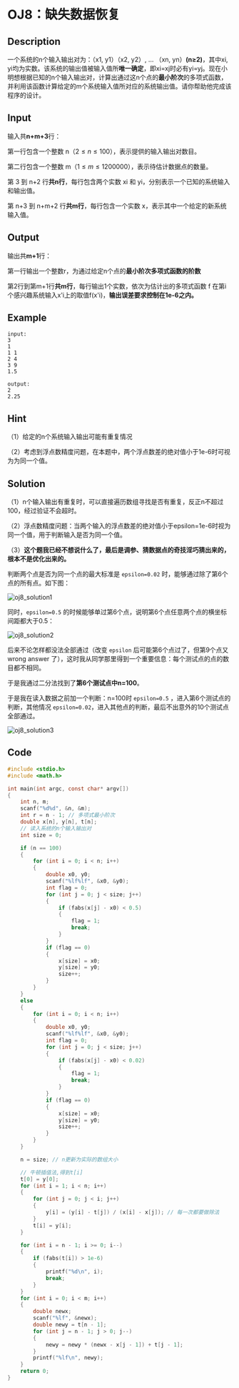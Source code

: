 # OJ8：缺失数据恢复

## Description

一个系统的n个输入输出对为：（x1, y1）（x2, y2）, ... （xn, yn）**(n≥2)**，其中xi, yi均为实数。该系统的输出值被输入值所**唯一确定**，即xi=xj时必有yi=yj。现在小明想根据已知的n个输入输出对，计算出通过这n个点的**最小阶次**的多项式函数，并利用该函数计算给定的m个系统输入值所对应的系统输出值。请你帮助他完成该程序的设计。

## Input

输入共**n+m+3**行：

第一行包含一个整数 n（$2 \leq n \leq 100$），表示提供的输入输出对数目。

第二行包含一个整数 m（$1 \leq m \leq 1200000$），表示待估计数据点的数量。

第 3 到 n+2 行**共n行**，每行包含两个实数 xi 和 yi，分别表示一个已知的系统输入和输出值。

第 n+3 到 n+m+2 行**共m行**，每行包含一个实数 x，表示其中一个给定的新系统输入值。

## Output

输出共**m+1**行：

第一行输出一个整数r，为通过给定n个点的**最小阶次多项式函数的阶数**

第2行到第m+1行**共m行**，每行输出1个实数，依次为估计出的多项式函数 f 在第i个感兴趣系统输入x'i上的取值f(x'i)，**输出误差要求控制在1e-6之内。**

## Example

```
input:
3
1
1 1
2 4
3 9
1.5

output:
2
2.25
```

## Hint

（1）给定的n个系统输入输出可能有重复情况

（2）考虑到浮点数精度问题，在本题中，两个浮点数差的绝对值小于1e-6时可视为为同一个值。

## Solution

（1）n个输入输出有重复时，可以直接遍历数组寻找是否有重复，反正n不超过100，经过验证不会超时。

（2）浮点数精度问题：当两个输入的浮点数差的绝对值小于epsilon=1e-6时视为同一个值，用于判断输入是否为同一个值。

（3）**这个题我已经不想说什么了，最后是调参、猜数据点的奇技淫巧猜出来的，根本不是优化出来的。**

判断两个点是否为同一个点的最大标准是 `epsilon=0.02` 时，能够通过除了第6个点的所有点。如下图：

![oj8_solution1](../../assets/images/course_labs/data_algorithm/oj8_solution1.png)

同时，`epsilon=0.5` 的时候能够单过第6个点，说明第6个点任意两个点的横坐标间距都大于0.5：

![oj8_solution2](../../assets/images/course_labs/data_algorithm/oj8_solution2.png)

后来不论怎样都没法全部通过（改变 `epsilon` 后可能第6个点过了，但第9个点又 wrong answer 了），这时我从同学那里得到一个重要信息：每个测试点的点的数目都不相同。

于是我通过二分法找到了**第6个测试点中n=100**。

于是我在读入数据之前加一个判断：n=100时 `epsilon=0.5` ，进入第6个测试点的判断，其他情况 `epsilon=0.02`，进入其他点的判断，最后不出意外的10个测试点全部通过。

![oj8_solution3](../../assets/images/course_labs/data_algorithm/oj8_solution3.png)

## Code

```c
#include <stdio.h>
#include <math.h>

int main(int argc, const char* argv[])
{
    int n, m;
    scanf("%d%d", &n, &m);
    int r = n - 1; // 多项式最小阶次
    double x[n], y[n], t[n];
    // 读入系统的n个输入输出对
    int size = 0;

    if (n == 100)
    {
        for (int i = 0; i < n; i++)
        {
            double x0, y0;
            scanf("%lf%lf", &x0, &y0);
            int flag = 0;
            for (int j = 0; j < size; j++)
            {
                if (fabs(x[j] - x0) < 0.5)
                {
                    flag = 1;
                    break;
                }
            }
            if (flag == 0)
            {
                x[size] = x0;
                y[size] = y0;
                size++;
            }
        }
    }
    else
    {
        for (int i = 0; i < n; i++)
        {
            double x0, y0;
            scanf("%lf%lf", &x0, &y0);
            int flag = 0;
            for (int j = 0; j < size; j++)
            {
                if (fabs(x[j] - x0) < 0.02)
                {
                    flag = 1;
                    break;
                }
            }
            if (flag == 0)
            {
                x[size] = x0;
                y[size] = y0;
                size++;
            }
        }
    }

    n = size; // n更新为实际的数组大小

    // 牛顿插值法,得到t[i]
    t[0] = y[0];
    for (int i = 1; i < n; i++)
    {
        for (int j = 0; j < i; j++)
        {
            y[i] = (y[i] - t[j]) / (x[i] - x[j]); // 每一次都要做除法
        }
        t[i] = y[i];
    }

    for (int i = n - 1; i >= 0; i--)
    {
        if (fabs(t[i]) > 1e-6)
        {
            printf("%d\n", i);
            break;
        }
    }
    for (int i = 0; i < m; i++)
    {
        double newx;
        scanf("%lf", &newx);
        double newy = t[n - 1];
        for (int j = n - 1; j > 0; j--)
        {
            newy = newy * (newx - x[j - 1]) + t[j - 1];
        }
        printf("%lf\n", newy);
    }
    return 0;
}
```
